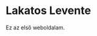 <!DOCTYPE html>
<html>
<head>
<title>Page Title</title>
</head>
<body>

<h1>Lakatos Levente</h1>
<p>Ez az első weboldalam.</p>

</body>
</html>
